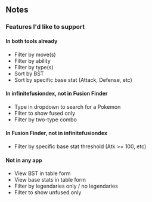 
## Notes

### Features I'd like to support


#### In both tools already

* Filter by move(s)
* Filter by ability
* Filter by type(s)
* Sort by BST
* Sort by specific base stat (Attack, Defense, etc)

#### In infinitefusiondex, not in Fusion Finder

* Type in dropdown to search for a Pokemon
* Filter to show fused only
* Filter by two-type combo

#### In Fusion Finder, not in infinitefusiondex

* Filter by specific base stat threshold (Atk >= 100, etc)

#### Not in any app

* View BST in table form
* View base stats in table form
* Filter by legendaries only / no legendaries
* Filter to show unfused only
